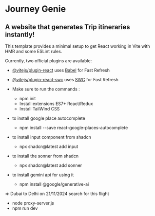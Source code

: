 # Journey Genie

## A website that generates Trip itineraries instantly!

This template provides a minimal setup to get React working in Vite with HMR and some ESLint rules.

Currently, two official plugins are available:

- [@vitejs/plugin-react](https://github.com/vitejs/vite-plugin-react/blob/main/packages/plugin-react/README.md) uses [Babel](https://babeljs.io/) for Fast Refresh
- [@vitejs/plugin-react-swc](https://github.com/vitejs/vite-plugin-react-swc) uses [SWC](https://swc.rs/) for Fast Refresh

- Make sure to run the commands : 
    - npm init
    - Install extensions ES7+ React/Redux
    - Install TailWind CSS

- to install google place autocomplete
    - npm install --save react-google-places-autocomplete

- to install input component from shadcn
    - npx shadcn@latest add input

- to install the sonner from shadcn
    - npx shadcn@latest add sonner

- to install gemini api for using it
    - npm install @google/generative-ai

=> Dubai to Delhi on 21/11/2024 search for this flight

- node proxy-server.js
- npm run dev